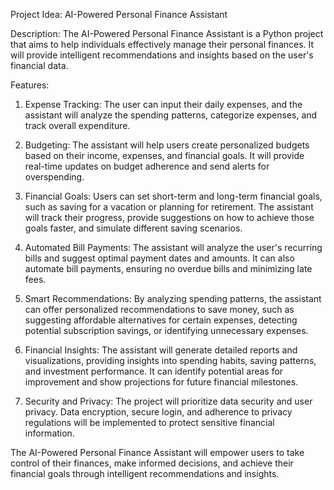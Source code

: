 Project Idea: AI-Powered Personal Finance Assistant

Description: 
The AI-Powered Personal Finance Assistant is a Python project that aims to help individuals effectively manage their personal finances. It will provide intelligent recommendations and insights based on the user's financial data.

Features:
1. Expense Tracking: The user can input their daily expenses, and the assistant will analyze the spending patterns, categorize expenses, and track overall expenditure.

2. Budgeting: The assistant will help users create personalized budgets based on their income, expenses, and financial goals. It will provide real-time updates on budget adherence and send alerts for overspending.

3. Financial Goals: Users can set short-term and long-term financial goals, such as saving for a vacation or planning for retirement. The assistant will track their progress, provide suggestions on how to achieve those goals faster, and simulate different saving scenarios.

4. Automated Bill Payments: The assistant will analyze the user's recurring bills and suggest optimal payment dates and amounts. It can also automate bill payments, ensuring no overdue bills and minimizing late fees.

5. Smart Recommendations: By analyzing spending patterns, the assistant can offer personalized recommendations to save money, such as suggesting affordable alternatives for certain expenses, detecting potential subscription savings, or identifying unnecessary expenses.

6. Financial Insights: The assistant will generate detailed reports and visualizations, providing insights into spending habits, saving patterns, and investment performance. It can identify potential areas for improvement and show projections for future financial milestones.

7. Security and Privacy: The project will prioritize data security and user privacy. Data encryption, secure login, and adherence to privacy regulations will be implemented to protect sensitive financial information.

The AI-Powered Personal Finance Assistant will empower users to take control of their finances, make informed decisions, and achieve their financial goals through intelligent recommendations and insights.
